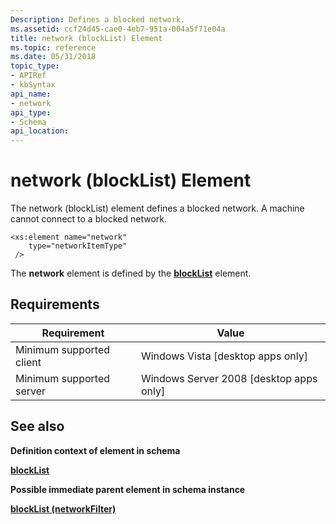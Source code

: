 ```yaml
---
Description: Defines a blocked network.
ms.assetid: ccf24d45-cae0-4eb7-951a-004a5f71e04a
title: network (blockList) Element
ms.topic: reference
ms.date: 05/31/2018
topic_type: 
- APIRef
- kbSyntax
api_name: 
- network
api_type: 
- Schema
api_location: 
---
```


# network (blockList) Element

The network (blockList) element defines a blocked network. A machine cannot connect to a blocked network.

``` syntax
<xs:element name="network"
    type="networkItemType"
 />
```

The **network** element is defined by the [**blockList**](wlan-policyschema-blocklist-networkfilter-element.md) element.

## Requirements



| Requirement | Value |
|-------------------------------------|------------------------------------------------------|
| Minimum supported client<br/> | Windows Vista \[desktop apps only\]<br/>       |
| Minimum supported server<br/> | Windows Server 2008 \[desktop apps only\]<br/> |



## See also

<dl> <dt>

**Definition context of element in schema**
</dt> <dt>

[**blockList**](wlan-policyschema-blocklist-networkfilter-element.md)
</dt> <dt>

**Possible immediate parent element in schema instance**
</dt> <dt>

[**blockList (networkFilter)**](wlan-policyschema-blocklist-networkfilter-element.md)
</dt> </dl>

 

 




